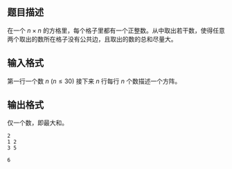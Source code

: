 ## 题目描述

在一个 $n \times n$ 的方格里，每个格子里都有一个正整数。从中取出若干数，使得任意两个取出的数所在格子没有公共边，且取出的数的总和尽量大。

## 输入格式

第一行一个数 $n~(n \leq 30)$ 接下来 $n$ 行每行 $n$ 个数描述一个方阵。

## 输出格式

仅一个数，即最大和。



```input1
2
1 2
3 5
```


```output1
6
```

